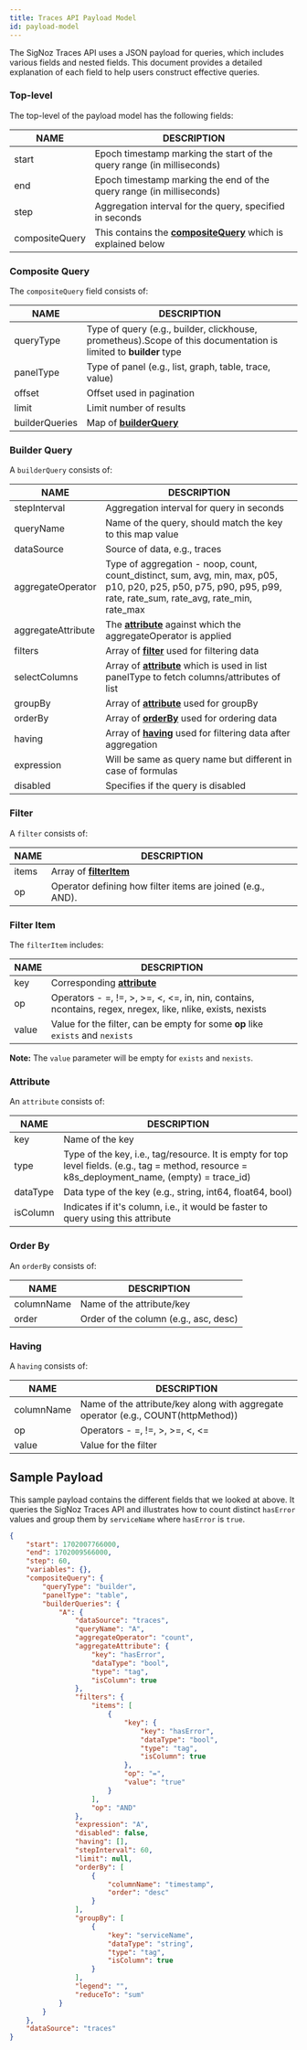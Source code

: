 ```yaml
---
title: Traces API Payload Model
id: payload-model
---
```


The SigNoz Traces API uses a JSON payload for queries, which includes various fields and nested fields. This document provides a detailed explanation of each field to help users construct effective queries.

### Top-level  

The top-level of the payload model has the following fields:

|  NAME  | DESCRIPTION  |
|---|---|
|start| Epoch timestamp marking the start of the query range (in milliseconds) |
|end | Epoch timestamp marking the end of the query range (in milliseconds) |
|step | Aggregation interval for the query, specified in seconds |
|compositeQuery | This contains the [**compositeQuery**](#composite-query) which is explained below |

### Composite Query

The `compositeQuery` field consists of:

|  NAME  | DESCRIPTION  |
|---|---|
|queryType| Type of query (e.g., builder, clickhouse, prometheus).Scope of this documentation is limited to **builder** type|
|panelType| Type of panel (e.g., list, graph, table, trace, value) |
|offset| Offset used in pagination |
|limit| Limit number of results |
|builderQueries | Map of [**builderQuery**](#builder-query) |

### Builder Query

A `builderQuery` consists of:

|  NAME  | DESCRIPTION  |
|---|---|
|stepInterval| Aggregation interval for query in seconds |
|queryName| Name of the query, should match the key to this map value | 
|dataSource| Source of data, e.g., traces |
|aggregateOperator| Type of aggregation - noop, count, count_distinct, sum, avg, min, max, p05, p10, p20, p25, p50, p75, p90, p95, p99, rate, rate_sum, rate_avg, rate_min, rate_max|
|aggregateAttribute| The [**attribute**](#attribute) against which the aggregateOperator is applied |
|filters| Array of [**filter**](#filter) used for filtering data|
|selectColumns| Array of [**attribute**](#attribute) which is used in list panelType to fetch columns/attributes of list|
|groupBy| Array  of [**attribute**](#attribute) used for groupBy|
|orderBy| Array of [**orderBy**](#order-by) used for ordering data|
|having| Array of [**having**](#having) used for filtering data after aggregation|
|expression| Will be same as query name but different in case of formulas|
|disabled| Specifies if the query is disabled |

### Filter

A `filter` consists of:

|  NAME  | DESCRIPTION  |
|---|---|
|items| Array of [**filterItem**](#filter-item)|
|op| Operator defining how filter items are joined (e.g., AND).

### Filter Item

The `filterItem` includes:

|  NAME  | DESCRIPTION  |
|---|---|
|key | Corresponding [**attribute**](#attribute) |
|op| Operators -  =, !=, >, >=, <, <=, in, nin, contains, ncontains, regex, nregex, like, nlike, exists, nexists |
|value | Value for the filter, can be empty for some **op** like `exists` and `nexists` |

**Note:** The `value` parameter will be empty for `exists` and `nexists`.

### Attribute

An `attribute` consists of:

|  NAME  | DESCRIPTION  |
|---|---|
|key| Name of the key |
|type| Type of the key, i.e., tag/resource. It is empty for top level fields. (e.g., tag = method, resource = k8s_deployment_name, (empty) = trace_id) |
|dataType| Data type of the key (e.g., string, int64, float64, bool) |
|isColumn| Indicates if it's column, i.e., it would be faster to query using this attribute |

### Order By

An `orderBy` consists of:

|  NAME  | DESCRIPTION  |
|---|---|
|columnName| Name of the attribute/key |
|order| Order of the column (e.g., asc, desc) |

### Having

A `having` consists of:

|  NAME  | DESCRIPTION  |
|---|---|
|columnName| Name of the attribute/key along with aggregate operator (e.g., COUNT(httpMethod)) |
|op| Operators -  =, !=, >, >=, <, <= |
|value| Value for the filter |

## Sample Payload

This sample payload contains the different fields that we looked at above. It queries the SigNoz Traces API and illustrates how to count distinct `hasError` values and group them by `serviceName` where `hasError` is `true`.

```json
{
    "start": 1702007766000,
    "end": 1702009566000,
    "step": 60,
    "variables": {},
    "compositeQuery": {
        "queryType": "builder",
        "panelType": "table",
        "builderQueries": {
            "A": {
                "dataSource": "traces",
                "queryName": "A",
                "aggregateOperator": "count",
                "aggregateAttribute": {
                    "key": "hasError",
                    "dataType": "bool",
                    "type": "tag",
                    "isColumn": true
                },
                "filters": {
                    "items": [
                        {
                            "key": {
                                "key": "hasError",
                                "dataType": "bool",
                                "type": "tag",
                                "isColumn": true
                            },
                            "op": "=",
                            "value": "true"
                        }
                    ],
                    "op": "AND"
                },
                "expression": "A",
                "disabled": false,
                "having": [],
                "stepInterval": 60,
                "limit": null,
                "orderBy": [
                    {
                        "columnName": "timestamp",
                        "order": "desc"
                    }
                ],
                "groupBy": [
                    {
                        "key": "serviceName",
                        "dataType": "string",
                        "type": "tag",
                        "isColumn": true
                    }
                ],
                "legend": "",
                "reduceTo": "sum"
            }
        }
    },
    "dataSource": "traces"
}

```